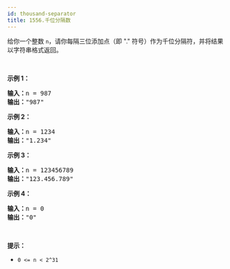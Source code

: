 ```yaml
---
id: thousand-separator
title: 1556.千位分隔数
---
```

给你一个整数 <code>n</code>，请你每隔三位添加点（即 &#34;.&#34; 符号）作为千位分隔符，并将结果以字符串格式返回。

 

**示例 1：**


<pre><strong>输入：</strong>n = 987<br/><strong>输出：</strong>&#34;987&#34;<br/></pre>

**示例 2：**


<pre><strong>输入：</strong>n = 1234<br/><strong>输出：</strong>&#34;1.234&#34;<br/></pre>

**示例 3：**


<pre><strong>输入：</strong>n = 123456789<br/><strong>输出：</strong>&#34;123.456.789&#34;<br/></pre>

**示例 4：**


<pre><strong>输入：</strong>n = 0<br/><strong>输出：</strong>&#34;0&#34;<br/></pre>

 

**提示：**


- <code>0 &lt;= n &lt; 2^31</code>

